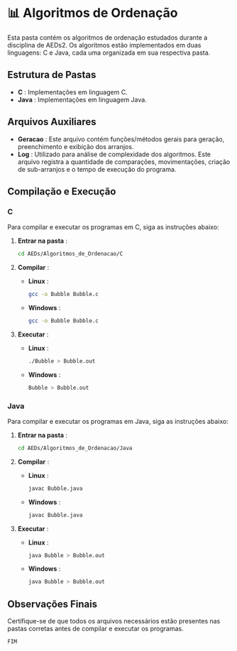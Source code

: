 # 📊 Algoritmos de Ordenação

Esta pasta contém os algoritmos de ordenação estudados durante a disciplina de AEDs2. Os algoritmos estão implementados em duas linguagens: C e Java, cada uma organizada em sua respectiva pasta.

## Estrutura de Pastas

- **C** : Implementações em linguagem C.
- **Java** : Implementações em linguagem Java.

## Arquivos Auxiliares

- **Geracao** : Este arquivo contém funções/métodos gerais para geração, preenchimento e exibição dos arranjos.
- **Log** : Utilizado para análise de complexidade dos algoritmos. Este arquivo registra a quantidade de comparações, movimentações, criação de sub-arranjos e o tempo de execução do programa.

## Compilação e Execução

### C

Para compilar e executar os programas em C, siga as instruções abaixo:

1. **Entrar na pasta** :

    ```sh
    cd AEDs/Algoritmos_de_Ordenacao/C
    ```

2. **Compilar** :

    - **Linux** :

        ```sh
        gcc -o Bubble Bubble.c
        ```

    - **Windows** :

        ```sh
        gcc -o Bubble Bubble.c
        ```

3. **Executar** :

    - **Linux** :

        ``` sh
        ./Bubble > Bubble.out
        ```

    - **Windows** :

        ```sh
        Bubble > Bubble.out
        ```

### Java

Para compilar e executar os programas em Java, siga as instruções abaixo:

1. **Entrar na pasta** :

    ```sh
    cd AEDs/Algoritmos_de_Ordenacao/Java
    ```

2. **Compilar** :

    - **Linux** :

        ```sh
        javac Bubble.java
        ```

    - **Windows** :

        ```sh
        javac Bubble.java
        ```

3. **Executar** :
    - **Linux** :

        ```sh
        java Bubble > Bubble.out
        ```

    - **Windows** :

        ```sh
        java Bubble > Bubble.out
        ```

## Observações Finais

Certifique-se de que todos os arquivos necessários estão presentes nas pastas corretas antes de compilar e executar os programas.

`FIM`
